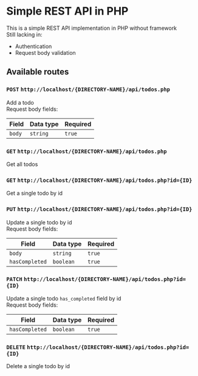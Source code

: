 # Simple REST API in PHP

This is a simple REST API implementation in PHP without framework\
Still lacking in:

- Authentication
- Request body validation

## Available routes

### `POST` `http://localhost/{DIRECTORY-NAME}/api/todos.php`

Add a todo\
Request body fields:

| Field  | Data type | Required |
| ------ | --------- | -------- |
| `body` | `string`  | `true`   |

### `GET` `http://localhost/{DIRECTORY-NAME}/api/todos.php`

Get all todos

### `GET` `http://localhost/{DIRECTORY-NAME}/api/todos.php?id={ID}`

Get a single todo by id

### `PUT` `http://localhost/{DIRECTORY-NAME}/api/todos.php?id={ID}`

Update a single todo by id\
Request body fields:

| Field          | Data type | Required |
| -------------- | --------- | -------- |
| `body`         | `string`  | `true`   |
| `hasCompleted` | `boolean` | `true`   |

### `PATCH` `http://localhost/{DIRECTORY-NAME}/api/todos.php?id={ID}`

Update a single todo `has_completed` field by id\
Request body fields:

| Field          | Data type | Required |
| -------------- | --------- | -------- |
| `hasCompleted` | `boolean` | `true`   |

### `DELETE` `http://localhost/{DIRECTORY-NAME}/api/todos.php?id={ID}`

Delete a single todo by id
